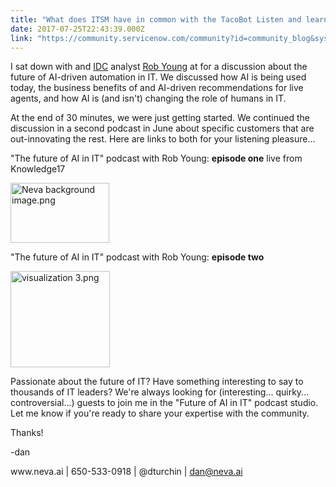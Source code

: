 ```yaml
---
title: "What does ITSM have in common with the TacoBot Listen and learn"
date: 2017-07-25T22:43:39.000Z
link: "https://community.servicenow.com/community?id=community_blog&sys_id=784ea2addbd0dbc01dcaf3231f9619fe"
---
```

<p>I sat down with <a __jive_macro_name="tag" class="jive_macro_tag jive-link-tag-small jive_macro" data-id="ITSM" data-orig-content="ITSM" data-renderedposition="10_106.765625_52_16" data-type="tag" href="javascript:;" tag="ITSM"></a> and <a __jive_macro_name="tag" class="jive_macro_tag jive-link-tag-small jive_macro" data-id="AI" data-orig-content="AI" data-renderedposition="10_190.0625_32_16" data-type="tag" href="javascript:;" tag="AI"></a> <a title="ww.idc.com/" href="https://www.idc.com/">IDC</a> analyst <a title="ww.linkedin.com/in/robert-young-19021113/" href="https://www.linkedin.com/in/robert-young-19021113/">Rob Young</a> at <a __jive_macro_name="tag" class="jive_macro_tag jive-link-tag-small jive_macro" data-id="knowledge17" data-orig-content="knowledge17" data-renderedposition="10_390_103_16" data-type="tag" href="javascript:;" tag="knowledge17"></a> for a discussion about the future of AI-driven automation in IT. We discussed how AI is being used today, the business benefits of <a __jive_macro_name="tag" class="jive_macro_tag jive-link-tag-small jive_macro" data-id="virtual_agents" data-orig-content="virtual_agents" data-renderedposition="31_202.75_106_16" data-type="tag" href="javascript:;" tag="virtual_agents"></a> and AI-driven recommendations for live agents, and how AI is (and isn't) changing the role of humans in IT.</p><p></p><p>At the end of 30 minutes, we were just getting started. We continued the discussion in a second podcast in June about specific customers that are out-innovating the rest. Here are links to both for your listening pleasure...</p><p></p><p>"The future of AI in IT" podcast with Rob Young: <strong>episode one</strong> live from Knowledge17</p><p><a href="https://soundcloud.com/user-266089706/rob-young-from-idc-and-dan-turchin-from-neva-discuss-the-future-of-ai-in-it-1"><img  alt="Neva background image.png" class="image-1 jive-image" height="96" src="0485cd0adbd013043eb27a9e0f96191a.iix" style="width: 158px; height: 95.5645px;" width="158"/></a></p><p>"The future of AI in IT" podcast with Rob Young: <strong>episode two</strong></p><p><a href="https://soundcloud.com/user-266089706/ai-for-itsm-part-two-with-rob-young-idc-dan-turchin-neva"><img  alt="visualization 3.png" class="image-2 jive-image" height="154" src="6de4644edb90dfc03eb27a9e0f96198e.iix" style="width: 159px; height: 153.748px;" width="159"/></a></p><p>Passionate about the future of IT? Have something interesting to say to thousands of IT leaders? We're always looking for (interesting... quirky... controversial...) guests to join me in the "Future of AI in IT" podcast studio. Let me know if you're ready to share your expertise with the community.</p><p></p><p>Thanks!</p><p></p><p>-dan</p><p></p><p><span>www.neva.ai | 650-533-0918 | @dturchin | </span><a title="k-email-small" class="jive-link-email-small" href="mailto:dan@neva.ai">dan@neva.ai</a></p>